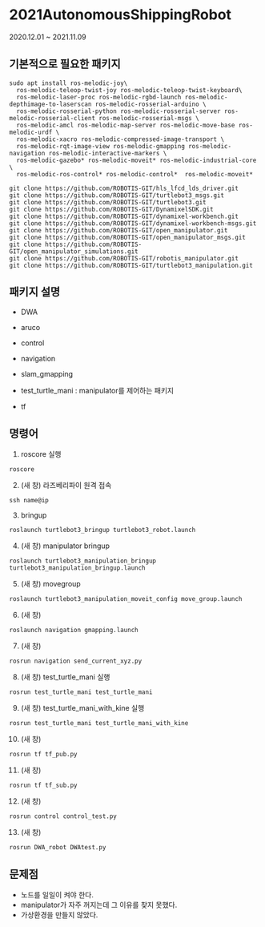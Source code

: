 # 2021AutonomousShippingRobot

2020.12.01 ~ 2021.11.09



## 기본적으로 필요한 패키지

```
sudo apt install ros-melodic-joy\
  ros-melodic-teleop-twist-joy ros-melodic-teleop-twist-keyboard\
  ros-melodic-laser-proc ros-melodic-rgbd-launch ros-melodic-depthimage-to-laserscan ros-melodic-rosserial-arduino \
  ros-melodic-rosserial-python ros-melodic-rosserial-server ros-melodic-rosserial-client ros-melodic-rosserial-msgs \ 
  ros-melodic-amcl ros-melodic-map-server ros-melodic-move-base ros-melodic-urdf \
  ros-melodic-xacro ros-melodic-compressed-image-transport \
  ros-melodic-rqt-image-view ros-melodic-gmapping ros-melodic-navigation ros-melodic-interactive-markers \
  ros-melodic-gazebo* ros-melodic-moveit* ros-melodic-industrial-core \
  ros-melodic-ros-control* ros-melodic-control*  ros-melodic-moveit*
```



```
git clone https://github.com/ROBOTIS-GIT/hls_lfcd_lds_driver.git
git clone https://github.com/ROBOTIS-GIT/turtlebot3_msgs.git
git clone https://github.com/ROBOTIS-GIT/turtlebot3.git
git clone https://github.com/ROBOTIS-GIT/DynamixelSDK.git
git clone https://github.com/ROBOTIS-GIT/dynamixel-workbench.git
git clone https://github.com/ROBOTIS-GIT/dynamixel-workbench-msgs.git
git clone https://github.com/ROBOTIS-GIT/open_manipulator.git
git clone https://github.com/ROBOTIS-GIT/open_manipulator_msgs.git
git clone https://github.com/ROBOTIS-GIT/open_manipulator_simulations.git
git clone https://github.com/ROBOTIS-GIT/robotis_manipulator.git
git clone https://github.com/ROBOTIS-GIT/turtlebot3_manipulation.git
```



## 패키지 설명

- DWA



- aruco



- control



- navigation



- slam_gmapping



- test_turtle_mani : manipulator를 제어하는 패키지



- tf



## 명령어

1. roscore 실행	

```
roscore
```

2. (새 창) 라즈베리파이 원격 접속

```
ssh name@ip
```

3.  bringup

```
roslaunch turtlebot3_bringup turtlebot3_robot.launch
```

4. (새 창) manipulator bringup

```
roslaunch turtlebot3_manipulation_bringup turtlebot3_manipulation_bringup.launch
```

5. (새 창) movegroup

``` 
roslaunch turtlebot3_manipulation_moveit_config move_group.launch
```

6. (새 창)

```
roslaunch navigation gmapping.launch 
```

7. (새 창)

```
rosrun navigation send_current_xyz.py
```

8. (새 창) test_turtle_mani 실행

```
rosrun test_turtle_mani test_turtle_mani
```

9. (새 창) test_turtle_mani_with_kine 실행

```
rosrun test_turtle_mani test_turtle_mani_with_kine
```

10. (새 창)

```
rosrun tf tf_pub.py 
```

11. (새 창)

```
rosrun tf tf_sub.py
```

12. (새 창)

```
rosrun control control_test.py
```

13. (새 창)

```
rosrun DWA_robot DWAtest.py
```







## 문제점

- 노드를 일일이 켜야 한다.
- manipulator가 자주 꺼지는데 그 이유를 찾지 못했다.
- 가상환경을 만들지 않았다.
